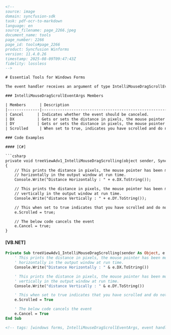 ```html
<!--
source: image
domain: syncfusion-sdk
task: pdf-ocr-to-markdown
language: en
source_filename: page_2266.jpeg
document_name: tools
page_number: 2266
page_id: tools#page_2266
product: Syncfusion Winforms
version: 11.4.0.26
timestamp: 2025-08-09T09:47:43Z
fidelity: lossless
-->

# Essential Tools for Windows Forms

The event handler receives an argument of type IntelliMouseDragScrollEventArgs containing data related to this event. The following IntelliMouseDragScrollEventArgs members provide information specific to this event.

### IntelliMouseDragScrollEventArgs Members

| Members      | Description                                                                 |
|--------------|-----------------------------------------------------------------------------|
| Cancel      | Indicates whether the event should be canceled.                              |
| DX          | Gets or sets the distance in pixels, the mouse pointer has been moved horizontally. |
| DY          | Gets or sets the distance in pixels, the mouse pointer has been moved vertically. |
| Scrolled     | When set to true, indicates you have scrolled and do not want the default scrolling behavior. |

### Code Examples

#### [C#]

```csharp
private void treeViewAdv1_IntelliMouseDragScrolling(object sender, Syncfusion.Windows.Forms.Tools.IntelliMouseDragScrollEventArgs e)
{
    // This prints the distance in pixels, the mouse pointer has been moved
    // horizontally in the output window at run time.
    Console.Write("Distance Horizontally : " + e.DX.ToString());

    // This prints the distance in pixels, the mouse pointer has been moved
    // vertically in the output window at run time.
    Console.Write("distance Vertically : " + e.DY.ToString());

    // This when set to true indicates that you have scrolled and do not want the default scrolling behavior
    e.Scrolled = true;

    // The below code cancels the event
    e.Cancel = true;
}
```

#### [VB.NET]

```vb
Private Sub treeViewAdv1_IntelliMouseDragScrolling(sender As Object, e As Syncfusion.Windows.Forms.Tools.IntelliMouseDragScrollEventArgs)
    ' This prints the distance in pixels, the mouse pointer has been moved
    ' horizontally in the output window at run time.
    Console.Write("Distance Horizontally : " & e.DX.ToString())

    ' This prints the distance in pixels, the mouse pointer has been moved
    ' vertically in the output window at run time.
    Console.Write("distance Vertically : " & e.DY.ToString())

    ' This when set to true indicates that you have scrolled and do not want the default scrolling behavior
    e.Scrolled = True

    ' The below code cancels the event
    e.Cancel = True
End Sub
```
```html
<!-- tags: [windows forms, IntelliMouseDragScrollEventArgs, event handler] keywords: [event data, IntelliMouseDragScrollEventArgs, Cancel, DX, DY, Scrolled, C#, VB.NET] -->
```